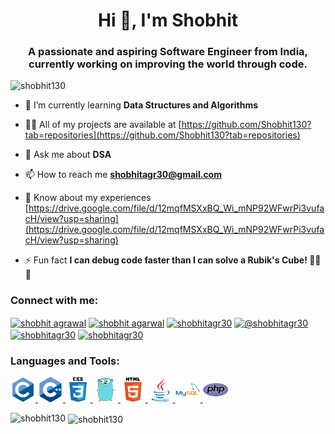 <h1 align="center">Hi 👋, I'm Shobhit</h1>
<h3 align="center">A passionate and aspiring Software Engineer from India, currently working on improving the world through code.</h3>

<p align="left"> <img src="https://komarev.com/ghpvc/?username=shobhit130&label=Profile%20views&color=0e75b6&style=flat" alt="shobhit130" /> </p>

- 🌱 I’m currently learning **Data Structures and Algorithms**

- 👨‍💻 All of my projects are available at [https://github.com/Shobhit130?tab=repositories](https://github.com/Shobhit130?tab=repositories)

- 💬 Ask me about **DSA**

- 📫 How to reach me **shobhitagr30@gmail.com**

- 📄 Know about my experiences [https://drive.google.com/file/d/12mqfMSXxBQ_Wi_mNP92WFwrPi3vufacH/view?usp=sharing](https://drive.google.com/file/d/12mqfMSXxBQ_Wi_mNP92WFwrPi3vufacH/view?usp=sharing)

- ⚡ Fun fact **I can debug code faster than I can solve a Rubik's Cube! 🐱‍💻🧩**

<h3 align="left">Connect with me:</h3>
<p align="left">
<a href="https://linkedin.com/in/shobhit agrawal" target="blank"><img align="center" src="https://raw.githubusercontent.com/rahuldkjain/github-profile-readme-generator/master/src/images/icons/Social/linked-in-alt.svg" alt="shobhit agrawal" height="30" width="40" /></a>
<a href="https://fb.com/shobhit agarwal" target="blank"><img align="center" src="https://raw.githubusercontent.com/rahuldkjain/github-profile-readme-generator/master/src/images/icons/Social/facebook.svg" alt="shobhit agarwal" height="30" width="40" /></a>
<a href="https://instagram.com/shobhitagr30" target="blank"><img align="center" src="https://raw.githubusercontent.com/rahuldkjain/github-profile-readme-generator/master/src/images/icons/Social/instagram.svg" alt="shobhitagr30" height="30" width="40" /></a>
<a href="https://www.hackerrank.com/@shobhitagr30" target="blank"><img align="center" src="https://raw.githubusercontent.com/rahuldkjain/github-profile-readme-generator/master/src/images/icons/Social/hackerrank.svg" alt="@shobhitagr30" height="30" width="40" /></a>
<a href="https://www.leetcode.com/shobhitagr30" target="blank"><img align="center" src="https://raw.githubusercontent.com/rahuldkjain/github-profile-readme-generator/master/src/images/icons/Social/leet-code.svg" alt="shobhitagr30" height="30" width="40" /></a>
<a href="https://auth.geeksforgeeks.org/user/shobhitagr30" target="blank"><img align="center" src="https://raw.githubusercontent.com/rahuldkjain/github-profile-readme-generator/master/src/images/icons/Social/geeks-for-geeks.svg" alt="shobhitagr30" height="30" width="40" /></a>
</p>

<h3 align="left">Languages and Tools:</h3>
<p align="left"> <a href="https://www.cprogramming.com/" target="_blank" rel="noreferrer"> <img src="https://raw.githubusercontent.com/devicons/devicon/master/icons/c/c-original.svg" alt="c" width="40" height="40"/> </a> <a href="https://www.w3schools.com/cpp/" target="_blank" rel="noreferrer"> <img src="https://raw.githubusercontent.com/devicons/devicon/master/icons/cplusplus/cplusplus-original.svg" alt="cplusplus" width="40" height="40"/> </a> <a href="https://www.w3schools.com/css/" target="_blank" rel="noreferrer"> <img src="https://raw.githubusercontent.com/devicons/devicon/master/icons/css3/css3-original-wordmark.svg" alt="css3" width="40" height="40"/> </a> <a href="https://golang.org" target="_blank" rel="noreferrer"> <img src="https://raw.githubusercontent.com/devicons/devicon/master/icons/go/go-original.svg" alt="go" width="40" height="40"/> </a> <a href="https://www.w3.org/html/" target="_blank" rel="noreferrer"> <img src="https://raw.githubusercontent.com/devicons/devicon/master/icons/html5/html5-original-wordmark.svg" alt="html5" width="40" height="40"/> </a> <a href="https://www.java.com" target="_blank" rel="noreferrer"> <img src="https://raw.githubusercontent.com/devicons/devicon/master/icons/java/java-original.svg" alt="java" width="40" height="40"/> </a> <a href="https://www.mysql.com/" target="_blank" rel="noreferrer"> <img src="https://raw.githubusercontent.com/devicons/devicon/master/icons/mysql/mysql-original-wordmark.svg" alt="mysql" width="40" height="40"/> </a> <a href="https://www.php.net" target="_blank" rel="noreferrer"> <img src="https://raw.githubusercontent.com/devicons/devicon/master/icons/php/php-original.svg" alt="php" width="40" height="40"/> </a> </p>

<p><img align="left" src="https://github-readme-stats.vercel.app/api/top-langs?username=shobhit130&show_icons=true&locale=en&layout=compact" alt="shobhit130" /></p>

<p>&nbsp;<img align="center" src="https://github-readme-stats.vercel.app/api?username=shobhit130&show_icons=true&locale=en" alt="shobhit130" /></p>
